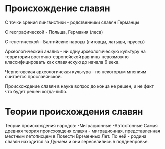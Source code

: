 # Происхождение славян

С точки зрения лингвистики - родственники славян Германцы

С географической - Польша, Германия (леса)

С генетической - Балтийские народы (литовцы, латыши, пруссы)

Археологический анализ - ни одну археологическую культуру на территории восточно-европейской равнины невозможно классифицировать как славянскую до начала 6 века.

Чернеговская археологичская культура - по некоторым мнениям считается прославянской.


Происхождение славян в науке вопрос до конца не решен, и не факт что будет решен когда-либо. 

# Теории происхождения славян

Теории происхождения народов:
	-Миграционные
	-Автохтонные 
Самая древняя теория происхожденя славян - миграционная, представленная местным летописцем в Повести Временных Лет. По ней - родина славян находится за Дунаем и они переселились в подднепровье.    